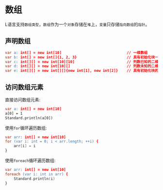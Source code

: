 # 数组

L语言支持`数组类型`，`数组`作为一个`对象`存储在`堆`上，`变量`只存储`指向数组`的`指针`。

## 声明数组

```l
var a: int[] = new int[10]                              // 一维数组
var b: int[] = new int[]{1, 2, 3}                       // 具有初始化块一维数组
var c: int[][] = new int[10][10]                        // 列数已知的二维数组
var d: int[][] = new int[10][]                          // 列数未知的二维数组
var e: int[][] = new int[][]{new int[1], new int[2]}    // 具有初始化块的二维数组
```

## 访问数组元素

直接访问数组元素:

```l
var a: int[] = new int[10]
a[0] = 1
Standard.println(a[0])
```

使用`for`循环遍历数组:

```l
var arr: int[] = new int[10]
for (var i: int = 0; i < arr.length; ++i) {
    arr[i] = i
}
```

使用`foreach`循环遍历数组:
```l
var arr: int[] = new int[10]
foreach (var i: int in arr) {
    Standard.println(i)
}
```